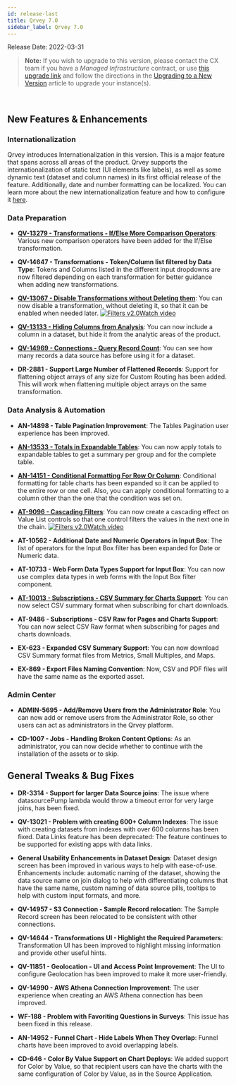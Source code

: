 ```yaml
---
id: release-last
title: Qrvey 7.0 
sidebar_label: Qrvey 7.0
---
```

<div style={{textAlign: "justify"}}>

Release Date: 2022-03-31

>**Note:** If you wish to upgrade to this version, please contact the CX team if you have a *Managed Infrastructure* contract, or use <a href="https://qrvey-autodeployapp.s3.amazonaws.com/autodeployappCloudformation-enterprise-7.0.json" target="_blank">this upgrade link</a> and follow the directions in the [Upgrading to a New Version](../get-started/upgrading-versions.md) article to upgrade your instance(s).  
<br/>

## New Features & Enhancements

### Internationalization

Qrvey introduces Internationalization in this version. This is a major feature that spans across all areas of the product. Qrvey supports the internationalization of static text (UI elements like labels), as well as some dynamic text (dataset and column names) in its first official release of the feature. Additionally, date and number formatting can be localized. You can learn more about the new internationalization feature and how to configure it [here](../special-features/internationalization/overview.md). 



### Data Preparation

* **[QV-13279 - Transformations - If/Else More Comparison Operators](../ui-docs/datasets/transformations.md#ifelse)**: Various new comparison operators have been added for the If/Else transformation. 

* <strong>QV-14647 - Transformations - Token/Column list filtered by Data Type</strong>: Tokens and Columns listed in the different input dropdowns are now filtered depending on each transformation for better guidance when adding new transformations. 

 * **[QV-13067 - Disable Transformations without Deleting them](../ui-docs/datasets/transformations.md#adding-transformations)**: You can now disable a transformation, without deleting it, so that it can be enabled when needed later. <a href="/docs/video-training/release/version7#disabling-transformations-without-deleting" target="_blank" className="tooltip"><img alt="Filters v2.0" src="https://s3.amazonaws.com/cdn.qrvey.com/documentation_assets/release-notes/video_icon.png#thumbnail-20" className="video-icon-png" /><span className="tooltiptext">Watch video</span></a>
 

* **[QV-13133 - Hiding Columns from Analysis](../ui-docs/datasets/datasets.md#choosing-the-dataset-columns)**: You can now include a column in a dataset, but hide it from the analytic areas of the product.

* **[QV-14969 - Connections - Query Record Count](../ui-docs/datasets/connectors.md)**: You can see how many records a data source has before using it for a dataset. 

* <strong>DR-2881 - Support Large Number of Flattened Records</strong>: Support for flattening object arrays of any size for Custom Routing has been added. This will work when flattening multiple object arrays on the same transformation.

### Data Analysis & Automation

* <strong>AN-14898 - Table Pagination Improvement</strong>: The Tables Pagination user experience has been improved.

* **[](..)**<strong><a href="/docs/ui-docs/dataviews/chart-builder#expandable-tables" target="_blank">AN-13533 - Totals in Expandable Tables</a></strong>: You can now apply totals to expandable tables to get a summary per group and for the complete table. 

* **[](..)**<strong><a href="/docs/ui-docs/dataviews/chart-types#formatting-in-tables" target="_blank">AN-14151 - Conditional Formatting For Row Or Column</a></strong>: Conditional formatting for table charts has been expanded so it can be applied to the entire row or one cell. 
Also, you can apply conditional formatting to a column other than the one that the condition was set on.

 * **[AT-9096 - Cascading Filters](../ui-docs/filtering-data/working-with-filters.md#cascading-filters)**: You can now create a cascading effect on Value List controls so that one control filters the values in the next one in the chain. <a href="/docs/video-training/release/version7#cascading-filters" target="_blank" className="tooltip"><img alt="Filters v2.0" src="https://s3.amazonaws.com/cdn.qrvey.com/documentation_assets/release-notes/video_icon.png#thumbnail-20" className="video-icon-png" /><span className="tooltiptext">Watch video</span></a> 
 

* <strong>AT-10562 - Additional Date and Numeric Operators in Input Box</strong>: The list of operators for the Input Box filter has been expanded for Date or Numeric data.

* <strong>AT-10733 - Web Form Data Types Support for Input Box</strong>: You can now use complex data types in web forms with the Input Box filter component.

* **[AT-10013 - Subscriptions - CSV Summary for Charts Support](../ui-docs/subscriptions/subscribing-exports.md)**: You can now select CSV summary format when subscribing for chart downloads. 

* <strong>AT-9486 - Subscriptions - CSV Raw for Pages and Charts Support</strong>: You can now select CSV Raw format when subscribing for pages and charts downloads.

* <strong>EX-623 - Expanded CSV Summary Support</strong>: You can now download CSV Summary format files from Metrics, Small Multiples, and Maps.

* <strong>EX-869 - Export Files Naming Convention</strong>: Now, CSV and PDF files will have the same name as the exported asset.

### Admin Center
* **ADMIN-5695 - Add/Remove Users from the Administrator Role**: You can now add or remove users from the Administrator Role, so other users can act as administrators in the Qrvey platform. 

* **CD-1007 - Jobs - Handling Broken Content Options**: As an administrator, you can now decide whether to continue with the installation of the assets or to skip. 




## General Tweaks & Bug Fixes

* **DR-3314 - Support for larger Data Source joins**: The issue where datasourcePump lambda would throw a timeout error for very large joins, has been fixed.

* **QV-13021 - Problem with creating 600+ Column Indexes**: The issue with creating datasets from indexes with over 600 columns has been fixed.
Data Links feature has been deprecated: The feature continues to be supported for existing apps with data links.

* **General Usability Enhancements in Dataset Design**: Dataset design screen has been improved in various ways to help with ease-of-use. Enhancements include: automatic naming of the dataset, showing the data source name on join dialog to help with differentiating columns that have the same name, custom naming of data source pills, tooltips to help with custom input formats, and more. 

* **QV-14957 - S3 Connection - Sample Record relocation**: The Sample Record screen has been relocated to be consistent with other connections.

* **QV-14644 - Transformations UI - Highlight the Required Parameters**: Transformation UI has been improved to highlight missing information and provide other useful hints.

* **QV-11851 - Geolocation - UI and Access Point Improvement**: The UI to configure Geolocation has been improved to make it more user-friendly.

* **QV-14990 - AWS Athena Connection Improvement**: The user experience when creating an AWS Athena connection has been improved.

* **WF-188 - Problem with Favoriting Questions in Surveys**: This issue has been fixed in this release.

* **AN-14952 - Funnel Chart - Hide Labels When They Overlap**: Funnel charts have been improved to avoid overlapping labels.

* **CD-646 - Color By Value Support on Chart Deploys**: We added support for Color by Value, so that recipient users can have the charts with the same configuration of Color by Value, as in the Source Application. 


</div>